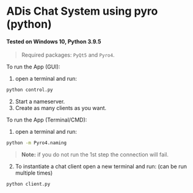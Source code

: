 # ADis Chat System using pyro (python)

#### Tested on Windows 10, Python 3.9.5
> Required packages: `PyQt5` and `Pyro4`.

To run the App (GUI):
1. open a terminal and run:
```sh
python control.py
```
2. Start a nameserver.
3. Create as many clients as you want.


To run the App (Terminal/CMD):
1. open a terminal and run:
```sh
python -m Pyro4.naming
```
> **Note:** if you do not run the 1st step the connection will fail.
2. To instantiate a chat client open a new terminal and run: (can be run multiple times)
```sh
python client.py
```
